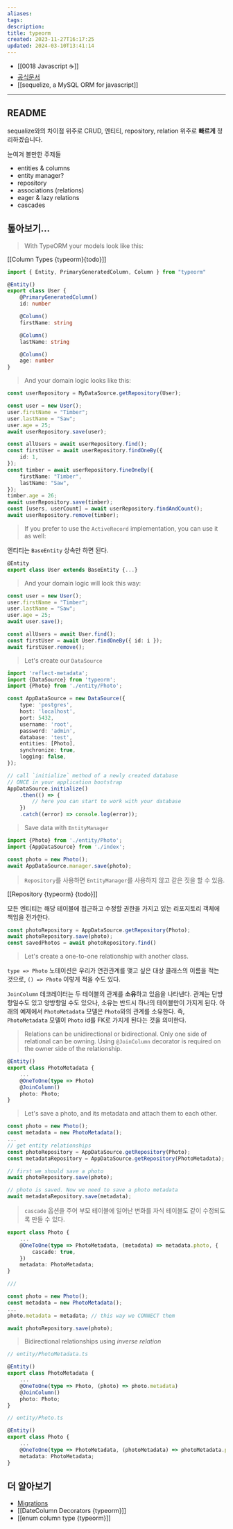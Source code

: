 ```yaml
---
aliases: 
tags: 
description:
title: typeorm
created: 2023-11-27T16:17:25
updated: 2024-03-10T13:41:14
---
```

- [[0018 Javascript ☕️]]
- [공식문서](https://typeorm.io/)
- [[sequelize, a MySQL ORM for javascript]]
___

## README

sequalize와의 차이점 위주로 CRUD, 엔티티, repository, relation 위주로 **빠르게** 정리하겠습니다.

눈여겨 볼만한 주제들

- entities & columns
- entity manager?
- repository
- associations (relations)
- eager & lazy relations
- cascades

## 톺아보기...

> With TypeORM your models look like this:

[[Column Types {typeorm}{todo}]]

```ts
import { Entity, PrimaryGeneratedColumn, Column } from "typeorm"

@Entity()
export class User {
	@PrimaryGeneratedColumn()
	id: number

	@Column()
	firstName: string

	@Column()
	lastName: string

	@Column()
	age: number
}
```

> And your domain logic looks like this:

```ts
const userRepository = MyDataSource.getRepository(User);

const user = new User();
user.firstName = "Timber";
user.lastName = "Saw";
user.age = 25;
await userRepository.save(user);

const allUsers = await userRepository.find();
const firstUser = await userRepository.findOneBy({
	id: 1,
});
const timber = await userRepository.fineOneBy({
	firstName: "Timber",
	lastName: "Saw",
});
timber.age = 26;
await userRepository.save(timber);
const [users, userCount] = await userRepository.findAndCount();
await userRepository.remove(timber);
```

> If you prefer to use the `ActiveRecord` implementation, you can use it as well:

엔티티는 `BaseEntity` 상속만 하면 된다.

```ts
@Entity
export class User extends BaseEntity {...}
```

> And your domain logic will look this way:

```ts
const user = new User();
user.firstName = "Timber";
user.lastName = "Saw";
user.age = 25;
await user.save();

const allUsers = await User.find();
const firstUser = await User.findOneBy({ id: i });
await firstUser.remove();
```

> Let's create our `DataSource`

```ts
import 'reflect-metadata';
import {DataSource} from 'typeorm';
import {Photo} from './entity/Photo';

const AppDataSource = new DataSource({
	type: 'postgres',
	host: 'localhost',
	port: 5432,
	username: 'root',
	password: 'admin',
	database: 'test',
	entities: [Photo],
	synchronize: true,
	logging: false,
});

// call `initialize` method of a newly created database
// ONCE in your application bootstrap
AppDataSource.initialize()
	.then(() => {
		// here you can start to work with your database
	})
	.catch((error) => console.log(error));
```

> Save data with `EntityManager`

```ts
import {Photo} from './entity/Photo';
import {AppDataSource} from './index';

const photo = new Photo();
await AppDataSource.manager.save(photo);
```

> `Repository`를 사용하면 `EntityManager`를 사용하지 않고 같은 짓을 할 수 있음.

[[Repository {typeorm} {todo}]]

모든 엔티티는 해당 테이블에 접근하고 수정할 권한을 가지고 있는 리포지토리 객체에 책임을 전가한다.

```ts
const photoRepository = AppDataSource.getRepository(Photo);
await photoRepository.save(photo);
const savedPhotos = await photoRepository.find()
```

> Let's create a one-to-one relationship with another class. 

`type => Photo` 노테이션은 우리가 연관관계를 맺고 싶은 대상 클래스의 이름을 적는 것으로, `() => Photo` 이렇게 적을 수도 있다.

`JoinColumn` 데코레이터는 두 테이블의 관계를 **소유**하고 있음을 나타낸다. 관계는 단방향일수도 있고 양방향일 수도 있으나, 소유는 반드시 하나의 테이블만이 가지게 된다. 아래의 예제에서 `PhotoMetadata` 모델은 `Photo`와의 관계를 소유한다. 즉, `PhotoMetadata` 모델이 `Photo` id를 FK로 가지게 된다는 것을 의미한다.

> Relations can be unidirectional or bidirectional. Only one side of relational can be owning. Using `@JoinColumn` decorator is required on the owner side of the relationship.

```ts
@Entity()
export class PhotoMetadata {
	...
	@OneToOne(type => Photo)
	@JoinColumn()
	photo: Photo;
}
```

> Let's save a photo, and its metadata and attach them to each other.

```ts
const photo = new Photo();
const metadata = new PhotoMetadata();
...
// get entity relationships
const photoRepository = AppDataSource.getRepository(Photo);
const metadataRepository = AppDataSource.getRepository(PhotoMetadata);

// first we should save a photo
await photoRepository.save(photo);

// photo is saved. Now we need to save a photo metadata
await metadataRepository.save(metadata);
```

> `cascade` 옵션을 주어 부모 테이블에 일어난 변화를 자식 테이블도 같이 수정되도록 만들 수 있다.

```ts
export class Photo {
	...
	@OneToOne(type => PhotoMetadata, (metadata) => metadata.photo, {
		cascade: true,
	})
	metadata: PhotoMetadata;
}

///

const photo = new Photo();
const metadata = new PhotoMetadata();
...
photo.metadata = metadata; // this way we CONNECT them

await photoRepository.save(photo);
```

> Bidirectional relationships using *inverse relation*

```ts
// entity/PhotoMetadata.ts

@Entity()
export class PhotoMetadata {
	...
	@OneToOne(type => Photo, (photo) => photo.metadata)
	@JoinColumn()
	photo: Photo;
}

// entity/Photo.ts

@Entity()
export class Photo {
	...
	@OneToOne(type => PhotoMetadata, (photoMetadata) => photoMetadata.photo)
	metadata: PhotoMetadata;
}
```

## 더 알아보기

- [Migrations](https://docs.nestjs.com/techniques/database#multiple-databases)
- [[DateColumn Decorators {typeorm}]]
- [[enum column type {typeorm}]]

